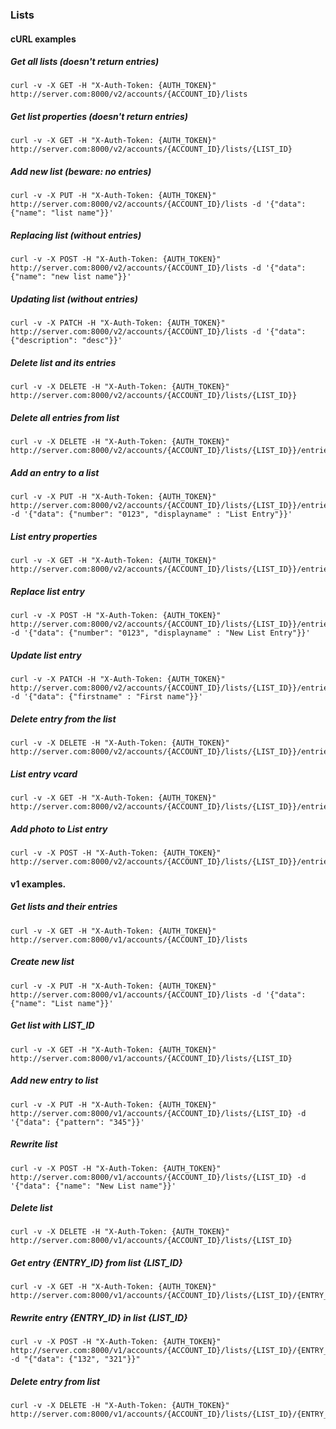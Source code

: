 

### Lists

#### cURL examples

##### Get all lists (doesn't return entries)
    curl -v -X GET -H "X-Auth-Token: {AUTH_TOKEN}" http://server.com:8000/v2/accounts/{ACCOUNT_ID}/lists

##### Get list properties (doesn't return entries)
    curl -v -X GET -H "X-Auth-Token: {AUTH_TOKEN}" http://server.com:8000/v2/accounts/{ACCOUNT_ID}/lists/{LIST_ID}

##### Add new list (beware: no entries)
    curl -v -X PUT -H "X-Auth-Token: {AUTH_TOKEN}" http://server.com:8000/v2/accounts/{ACCOUNT_ID}/lists -d '{"data": {"name": "list name"}}'

##### Replacing list (without entries)
    curl -v -X POST -H "X-Auth-Token: {AUTH_TOKEN}" http://server.com:8000/v2/accounts/{ACCOUNT_ID}/lists -d '{"data": {"name": "new list name"}}'

##### Updating list (without entries)
    curl -v -X PATCH -H "X-Auth-Token: {AUTH_TOKEN}" http://server.com:8000/v2/accounts/{ACCOUNT_ID}/lists -d '{"data": {"description": "desc"}}'

##### Delete list and its entries
    curl -v -X DELETE -H "X-Auth-Token: {AUTH_TOKEN}" http://server.com:8000/v2/accounts/{ACCOUNT_ID}/lists/{LIST_ID}}

##### Delete all entries from list
    curl -v -X DELETE -H "X-Auth-Token: {AUTH_TOKEN}" http://server.com:8000/v2/accounts/{ACCOUNT_ID}/lists/{LIST_ID}}/entries

##### Add an entry to a list
    curl -v -X PUT -H "X-Auth-Token: {AUTH_TOKEN}" http://server.com:8000/v2/accounts/{ACCOUNT_ID}/lists/{LIST_ID}}/entries -d '{"data": {"number": "0123", "displayname" : "List Entry"}}'

##### List entry properties
    curl -v -X GET -H "X-Auth-Token: {AUTH_TOKEN}" http://server.com:8000/v2/accounts/{ACCOUNT_ID}/lists/{LIST_ID}}/entries/{ENTRY_ID}

##### Replace list entry
    curl -v -X POST -H "X-Auth-Token: {AUTH_TOKEN}" http://server.com:8000/v2/accounts/{ACCOUNT_ID}/lists/{LIST_ID}}/entries/{ENTRY_ID} -d '{"data": {"number": "0123", "displayname" : "New List Entry"}}'

##### Update list entry
    curl -v -X PATCH -H "X-Auth-Token: {AUTH_TOKEN}" http://server.com:8000/v2/accounts/{ACCOUNT_ID}/lists/{LIST_ID}}/entries/{ENTRY_ID} -d '{"data": {"firstname" : "First name"}}'

##### Delete entry from the list
    curl -v -X DELETE -H "X-Auth-Token: {AUTH_TOKEN}" http://server.com:8000/v2/accounts/{ACCOUNT_ID}/lists/{LIST_ID}}/entries/{ENTRY_ID}

##### List entry vcard
    curl -v -X GET -H "X-Auth-Token: {AUTH_TOKEN}" http://server.com:8000/v2/accounts/{ACCOUNT_ID}/lists/{LIST_ID}}/entries/{ENTRY_ID}/vcard

##### Add photo to List entry
    curl -v -X POST -H "X-Auth-Token: {AUTH_TOKEN}" http://server.com:8000/v2/accounts/{ACCOUNT_ID}/lists/{LIST_ID}}/entries/{ENTRY_ID}/photo

#### v1 examples.

##### Get lists and their entries
    curl -v -X GET -H "X-Auth-Token: {AUTH_TOKEN}" http://server.com:8000/v1/accounts/{ACCOUNT_ID}/lists

##### Create new list
    curl -v -X PUT -H "X-Auth-Token: {AUTH_TOKEN}" http://server.com:8000/v1/accounts/{ACCOUNT_ID}/lists -d '{"data": {"name": "List name"}}'

##### Get list with LIST_ID
    curl -v -X GET -H "X-Auth-Token: {AUTH_TOKEN}" http://server.com:8000/v1/accounts/{ACCOUNT_ID}/lists/{LIST_ID}

##### Add new entry to list
    curl -v -X PUT -H "X-Auth-Token: {AUTH_TOKEN}" http://server.com:8000/v1/accounts/{ACCOUNT_ID}/lists/{LIST_ID} -d '{"data": {"pattern": "345"}}'

##### Rewrite list
    curl -v -X POST -H "X-Auth-Token: {AUTH_TOKEN}" http://server.com:8000/v1/accounts/{ACCOUNT_ID}/lists/{LIST_ID} -d '{"data": {"name": "New List name"}}'

##### Delete list
    curl -v -X DELETE -H "X-Auth-Token: {AUTH_TOKEN}" http://server.com:8000/v1/accounts/{ACCOUNT_ID}/lists/{LIST_ID}

##### Get entry {ENTRY_ID} from list {LIST_ID}
    curl -v -X GET -H "X-Auth-Token: {AUTH_TOKEN}" http://server.com:8000/v1/accounts/{ACCOUNT_ID}/lists/{LIST_ID}/{ENTRY_ID}

##### Rewrite entry {ENTRY_ID} in list {LIST_ID}
    curl -v -X POST -H "X-Auth-Token: {AUTH_TOKEN}" http://server.com:8000/v1/accounts/{ACCOUNT_ID}/lists/{LIST_ID}/{ENTRY_ID} -d "{"data": {"132", "321"}}"

##### Delete entry from list
    curl -v -X DELETE -H "X-Auth-Token: {AUTH_TOKEN}" http://server.com:8000/v1/accounts/{ACCOUNT_ID}/lists/{LIST_ID}/{ENTRY_ID}

